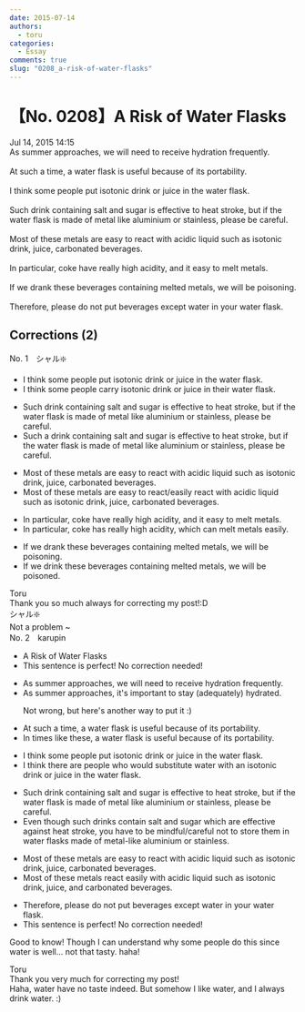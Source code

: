 ```yaml
---
date: 2015-07-14
authors:
  - toru
categories:
  - Essay
comments: true
slug: "0208_a-risk-of-water-flasks"
---
```


# 【No. 0208】A Risk of Water Flasks
<div class="date">Jul 14, 2015 14:15</div>
<div id="post"><div id="body_show_ori">
As summer approaches, we will need to receive hydration frequently.<br/><br/>At such a time, a water flask is useful because of its portability.<br/><br/>I think some people put isotonic drink or juice in the water flask.<br/><br/>Such drink containing salt and sugar is effective to heat stroke, but if the water flask is made of metal like aluminium or stainless, please be careful.<br/><br/>Most of these metals are easy to react with acidic liquid such as isotonic drink, juice, carbonated beverages.<br/><br/>In particular, coke have really high acidity, and it easy to melt metals.<br/><br/>If we drank these beverages containing melted metals, we will be poisoning.<br/><br/>Therefore, please do not put beverages except water in your water flask.
</div></div>

<!-- more -->


## Corrections (2)
<div id="block"><div class="first_name"> No. 1　<span class="just_name">シャル❇️</span></div><div id="block2">
<ul class="correction_field">
<li class="incorrect">I think some people put isotonic drink or juice in the water flask.</li>
<li class="corrected correct">
I think some people carry isotonic drink or juice in their water flask.
</li>
</ul>
<ul class="correction_field">
<li class="incorrect">Such drink containing salt and sugar is effective to heat stroke, but if the water flask is made of metal like aluminium or stainless, please be careful.</li>
<li class="corrected correct">
Such a drink containing salt and sugar is effective to heat stroke, but if the water flask is made of metal like aluminium or stainless, please be careful.
</li>
</ul>
<ul class="correction_field">
<li class="incorrect">Most of these metals are easy to react with acidic liquid such as isotonic drink, juice, carbonated beverages.</li>
<li class="corrected correct">
Most of these metals are easy to react/<span class="f_blue">easily react</span> with acidic liquid such as isotonic drink, juice, carbonated beverages.
</li>
</ul>
<ul class="correction_field">
<li class="incorrect">In particular, coke have really high acidity, and it easy to melt metals.</li>
<li class="corrected correct">
In particular, coke has really high acidity, which can melt metals easily.
</li>
</ul>
<ul class="correction_field">
<li class="incorrect">If we drank these beverages containing melted metals, we will be poisoning.</li>
<li class="corrected correct">
If we dr<span class="f_blue">i</span>nk these beverages containing melted metals, we will be poisoned.
</li>
</ul>
</div><div class="name"><span class="just_name">Toru</span><br>
Thank you so much always for correcting my post!:D
</div>
<div class="name"><span class="just_name">シャル❇️</span><br>
Not a problem ~
</div>
</div>
<div id="block"><div class="first_name"> No. 2　<span class="just_name">karupin</span></div><div id="block2">
<ul class="correction_field">
<li class="incorrect">A Risk of Water Flasks</li>
<li class="corrected perfect">This sentence is perfect! No correction needed!</li>
</ul>
<ul class="correction_field">
<li class="incorrect">As summer approaches, we will need to receive hydration frequently.</li>
<li class="corrected correct">
As summer approaches, it's important to stay <span class="f_gray">(adequately)</span> hydrated.
<p class="correction_comment">Not wrong, but here's another way to put it :)</p>
</li>
</ul>
<ul class="correction_field">
<li class="incorrect">At such a time, a water flask is useful because of its portability.</li>
<li class="corrected correct">
<span class="f_blue">In times like these</span>, a water flask is useful because of its portability.
</li>
</ul>
<ul class="correction_field">
<li class="incorrect">I think some people put isotonic drink or juice in the water flask.</li>
<li class="corrected correct">
I think there are people who would substitute water with an isotonic drink or juice in the water flask.
</li>
</ul>
<ul class="correction_field">
<li class="incorrect">Such drink containing salt and sugar is effective to heat stroke, but if the water flask is made of metal like aluminium or stainless, please be careful.</li>
<li class="corrected correct">
Even though such drinks contain salt and sugar which are effective against heat stroke, you have to be mindful/careful not to store them in water flasks made of metal-like aluminium or stainless.
</li>
</ul>
<ul class="correction_field">
<li class="incorrect">Most of these metals are easy to react with acidic liquid such as isotonic drink, juice, carbonated beverages.</li>
<li class="corrected correct">
Most of these metals <span class="f_red">react easily</span> with acidic liquid such as isotonic drink, juice, and carbonated beverages.
</li>
</ul>
<ul class="correction_field">
<li class="incorrect">Therefore, please do not put beverages except water in your water flask.</li>
<li class="corrected perfect">This sentence is perfect! No correction needed!</li>
</ul>
<p class="comment_small">
 Good to know! Though I can understand why some people do this since water is well... not that tasty. haha!
</p>

</div><div class="name"><span class="just_name">Toru</span><br>
Thank you very much for correcting my post!<br/>Haha, water have no taste indeed. But somehow I like water, and I always drink water. :)
</div>
</div>
